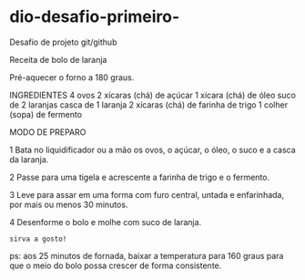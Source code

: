 # dio-desafio-primeiro-
Desafio de projeto git/github

Receita  de bolo de laranja 

Pré-aquecer o forno a 180 graus.

INGREDIENTES
4 ovos
2 xícaras (chá) de açúcar
1 xícara (chá) de óleo
suco de 2 laranjas
casca de 1 laranja
2 xícaras (chá) de farinha de trigo
1 colher (sopa) de fermento

MODO DE PREPARO

1 Bata no liquidificador ou a mão os ovos, o açúcar, o óleo, o suco e a casca da laranja.

2 Passe para uma tigela e acrescente a farinha de trigo e o fermento.

3 Leve para assar em uma forma com furo central, untada e enfarinhada, por mais ou menos 30 minutos.

4 Desenforme o bolo e molhe com suco de laranja.

    sirva a gosto!


ps: aos 25 minutos de fornada, baixar a temperatura para 160 graus para que o meio do bolo possa crescer de forma consistente. 